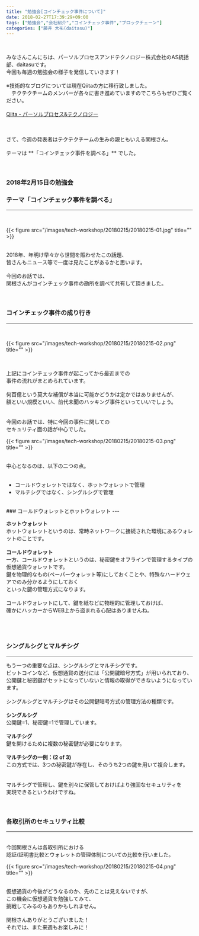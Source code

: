 ```yaml
---
title: "勉強会[コインチェック事件について]"
date: 2018-02-27T17:39:29+09:00
tags: ["勉強会","会社紹介","コインチェック事件","ブロックチェーン"]
categories: ["藤井 大祐(daitasu)"]
---
```


<br>

みなさんこんにちは、パーソルプロセスアンドテクノロジー株式会社のAS統括部、daitasuです。<br>
今回も毎週の勉強会の様子を発信していきます！<br>
<br>
※技術的なブログについては現在Qiitaの方に移行致しました。<br>
　テクテクチームのメンバーが各々に書き進めていますのでこちらもぜひご覧ください。<br>
<br>
[Qiita - パーソルプロセス&テクノロジー](https://qiita.com/organizations/persol-pt)<br>
<br>

<br>
さて、今週の発表者はテクテクチームの生みの親ともいえる関根さん。<br>
<br>
テーマは **「コインチェック事件を調べる」** でした。<br>
<br>
<br>

### 2018年2月15日の勉強会　
### テーマ「コインチェック事件を調べる」
---

<br>

{{< figure src="/images/tech-workshop/20180215/20180215-01.jpg" title="" >}}<br>

<br>
2018年、年明け早々から世間を賑わせたこの話題、<br>
皆さんもニュース等で一度は見たことがあるかと思います。<br>
<br>
今回のお話では、<br>
関根さんがコインチェック事件の勘所を調べて共有して頂きました。<br>
<br><br>

### コインチェック事件の成り行き
---
<br>

{{< figure src="/images/tech-workshop/20180215/20180215-02.png" title="" >}}<br>

<br>

上記にコインチェック事件が起こってから最近までの<br>
事件の流れがまとめられています。<br>
<br>
何百億という莫大な補償が本当に可能かどうかは定かではありませんが、<br>
額といい規模といい、前代未聞のハッキング事件といっていいでしょう。<br>
<br>
<br>
今回のお話では、特に今回の事件に関しての<br>
セキュリティ面の話が中心でした。<br>

{{< figure src="/images/tech-workshop/20180215/20180215-03.png" title="" >}}

<br>
中心となるのは、以下の二つの点。<br>
<br>

* コールドウォレットではなく、ホットウォレットで管理
* マルチシグではなく、シングルシグで管理

<br>
### コールドウォレットとホットウォレット
---
<br>

**ホットウォレット**<br>
ホットウォレットというのは、常時ネットワークに接続された環境にあるウォレットのことです。<br>
<br>
**コールドウォレット**<br>
一方、コールドウォレットというのは、秘密鍵をオフラインで管理するタイプの仮想通貨ウォレットです。<br>
鍵を物理的なもの(ペーパーウォレット等)にしておくことや、特殊なハードウェアでのみ分かるようにしておく<br>
といった鍵の管理方式になります。<br>
<br>
コールドウォレットにして、鍵を紙などに物理的に管理しておけば、<br>
確かにハッカーからWEB上から盗まれる心配はありませんね。<br>
<br>
<br>
<br>
### シングルシグとマルチシグ
---
もう一つの重要な点は、シングルシグとマルチシグです。<br>
ビットコインなど、仮想通貨の送付には「公開鍵暗号方式」が用いられており、<br>
公開鍵と秘密鍵がセットになっていないと情報の取得ができないようになっています。<br>
<br>
シングルシグとマルチシグはその公開鍵暗号方式の管理方法の種類です。<br>
<br>
**シングルシグ**<br>
公開鍵=1、秘密鍵=1で管理しています。<br>
<br>
**マルチシグ**<br>
鍵を開けるために複数の秘密鍵が必要になります。<br>
<br>
**マルチシグの一例：(2 of 3)**<br>
この方式では、3つの秘密鍵が存在し、そのうち2つの鍵を用いて複合します。<br>
<br>
<br>
マルチシグで管理し、鍵を別々に保管しておけばより強固なセキュリティを<br>
実現できるというわけですね。<br>
<br>
<br>

### 各取引所のセキュリティ比較
---
<br>
今回関根さんは各取引所における<br>
認証/証明書比較とウォレットの管理体制についての比較を行いました。<br>

{{< figure src="/images/tech-workshop/20180215/20180215-04.png" title="" >}}

<br>
仮想通貨の今後がどうなるのか、先のことは見えないですが、<br>
この機会に仮想通貨を勉強してみて、<br>
挑戦してみるのもありかもしれません。<br>
<br>
関根さんありがとうございました！<br>
それでは、また来週もお楽しみに！
<br><br><br><br>